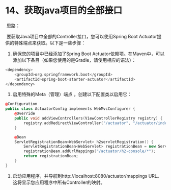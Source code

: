 # 14、获取java项目的全部接口





​		思路：

​	要获取Java项目中全部的Controller接口，您可以使用Spring Boot Actuator提供的特殊端点来获取。以下是一些步骤：

1. 确保您的项目中已经添加了Spring Boot Actuator依赖项。在Maven中，可以添加以下条目（如果您使用的是Gradle，请使用相应的语法）：



```cpp
<dependency>
    <groupId>org.springframework.boot</groupId>
    <artifactId>spring-boot-starter-actuator</artifactId>
</dependency>
```

1. 启用特殊的Meta（管理）端点 。创建以下配置类以启用它：



```cpp
@Configuration
public class ActuatorConfig implements WebMvcConfigurer {
    @Override
    public void addViewControllers(ViewControllerRegistry registry) {
        registry.addRedirectViewController("/actuator", "/actuator/index.html");
    }

    @Bean
    ServletRegistrationBean<WebServlet> h2servletRegistration() {
        ServletRegistrationBean<WebServlet> registrationBean = new ServletRegistrationBean<>(new WebServlet());
        registrationBean.addUrlMappings("/actuator/h2-console/*");
        return registrationBean;
    }
}
```

1. 启动应用程序，并导航到http://localhost:8080/actuator/mappings URL。这将显示您应用程序中所有Controller的映射。









